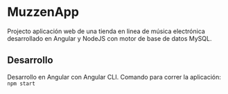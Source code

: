 # MuzzenApp

Projecto aplicación web de una tienda en linea de música electrónica desarrollado en Angular y NodeJS con motor de base de datos MySQL.

## Desarrollo

Desarrollo en Angular con Angular CLI.
Comando para correr la aplicación:
`
npm start
`
